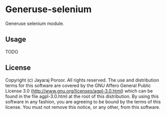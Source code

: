 # Generuse-selenium

Generuse selenium module.

## Usage

TODO

## License

Copyright (c) Jayaraj Poroor. All rights reserved.
The use and distribution terms for this software are covered by the
GNU Affero General Public License 3.0 
(http://www.gnu.org/licenses/agpl-3.0.html)
which can be found in the file agpl-3.0.html at the root of this distribution.
By using this software in any fashion, you are agreeing to be bound by the terms of this license.
You must not remove this notice, or any other, from this software.

